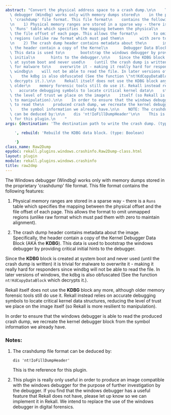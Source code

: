 ```yaml
---
abstract: "Convert the physical address space to a crash dump.\n\n    The Windows\
  \ debugger (Windbg) works only with memory dumps stored\n    in the proprietary\
  \ 'crashdump' file format. This file format\n    contains the following features:\n\
  \n    1) Physical memory ranges are stored in a sparse way - there is a\n      \
  \ 'Runs' table which specifies the mapping between the physical\n       offset and\
  \ the file offset of each page. This allows the format\n       to omit unmapped\
  \ regions (unlike raw format which must pad them\n       with zero to maintain alignment).\n\
  \n    2) The crash dump header contains metadata about the\n       image. Specifically,\
  \ the header contain a copy of the Kernel\n       Debugger Data Block (AKA the KDBG).\
  \ This data is used to\n       bootstrap the windows debugger by providing critical\
  \ initial\n       hints to the debugger.\n\n    Since the KDBG block is created\
  \ at system boot and never used\n    (until the crash dump is written) it is trivial\
  \ for malware to\n    overwrite it - making it really hard for responders since\
  \ windbg\n    will not be able to read the file. In later versions of windows,\n\
  \    the kdbg is also obfuscated (See the function \"nt!KdCopyDataBlock\"\n    which\
  \ decrypts it.).\n\n    Rekall itself does not use the KDBG block any more, although\
  \ older\n    memory forensic tools still do use it. Rekall instead relies on\n \
  \   accurate debugging symbols to locate critical kernel data\n    structures, reducing\
  \ the level of trust we place on the image\n    itself (so Rekall is more resilient\
  \ to manipulation).\n\n    In order to ensure that the windows debugger is able\
  \ to read the\n    produced crash dump, we recreate the kernel debugger block from\n\
  \    the symbol information we already have.\n\n    NOTE: The crashdump file format\
  \ can be deduced by:\n\n    dis 'nt!IoFillDumpHeader'\n\n    This is the reference\
  \ for this plugin.\n    "
args: {destination: 'The destination path to write the crash dump. (type: String)

    ', rebuild: 'Rebuild the KDBG data block. (type: Boolean)

    '}
class_name: Raw2Dump
epydoc: rekall.plugins.windows.crashinfo.Raw2Dump-class.html
layout: plugin
module: rekall.plugins.windows.crashinfo
title: raw2dmp
---
```


The Windows debugger (Windbg) works only with memory dumps stored
in the proprietary 'crashdump' file format. This file format
contains the following features:

1. Physical memory ranges are stored in a sparse way - there is a
   `Runs` table which specifies the mapping between the physical
   offset and the file offset of each page. This allows the format
   to omit unmapped regions (unlike raw format which must pad them
   with zero to maintain alignment).

2. The crash dump header contains metadata about the
   image. Specifically, the header contain a copy of the Kernel
   Debugger Data Block (AKA the **KDBG**). This data is used to
   bootstrap the windows debugger by providing critical initial
   hints to the debugger.

Since the **KDBG** block is created at system boot and never used (until the
crash dump is written) it is trivial for malware to overwrite it - making it
really hard for responders since windbg will not be able to read the file. In
later versions of windows, the kdbg is also obfuscated (See the function
`nt!KdCopyDataBlock` which decrypts it.).

Rekall itself does not use the **KDBG** block any more, although older memory
forensic tools still do use it. Rekall instead relies on accurate debugging
symbols to locate critical kernel data structures, reducing the level of trust
we place on the image itself (so Rekall is more resilient to manipulation).

In order to ensure that the windows debugger is able to read the produced crash
dump, we recreate the kernel debugger block from the symbol information we
already have.

### Notes:

1. The crashdump file format can be deduced by:
   ```
   dis 'nt!IoFillDumpHeader'
   ```
   This is the reference for this plugin.

2. This plugin is really only useful in order to produce an image compatible
   with the windows debugger for the purpose of further investigation by the
   debugger. If you find that the windows debugger has a useful feature that
   Rekall does not have, please let up know so we can implement it in Rekall. We
   intend to replace the use of the windows debugger in digital forensics.
